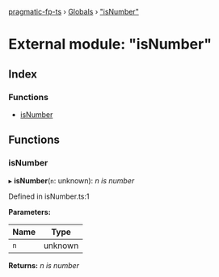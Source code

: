 [pragmatic-fp-ts](../README.md) › [Globals](../globals.md) › ["isNumber"](_isnumber_.md)

# External module: "isNumber"

## Index

### Functions

* [isNumber](_isnumber_.md#isnumber)

## Functions

###  isNumber

▸ **isNumber**(`n`: unknown): *n is number*

Defined in isNumber.ts:1

**Parameters:**

Name | Type |
------ | ------ |
`n` | unknown |

**Returns:** *n is number*
